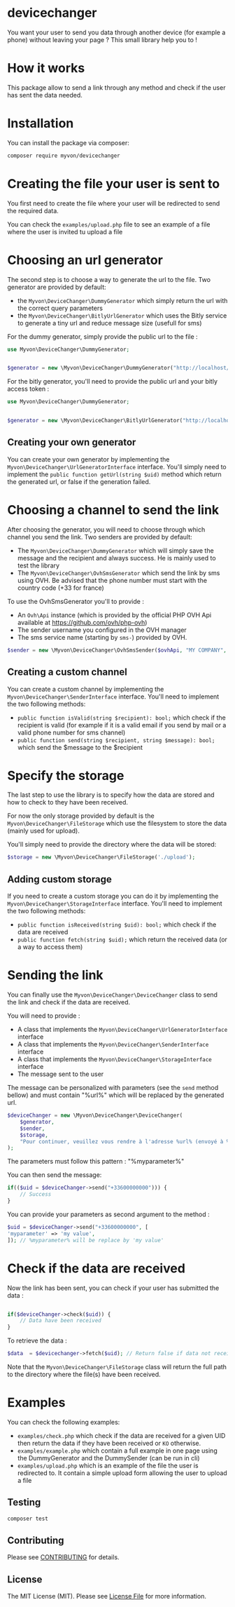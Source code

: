 # devicechanger

You want your user to send you data through another device (for example a phone) without leaving your page ? This small library help you to !

# How it works

This package allow to send a link through any method and check if the user has sent the data needed.

# Installation

You can install the package via composer:
```bash
composer require myvon/devicechanger
```

# Creating the file your user is sent to

You first need to create the file where your user will be redirected to send the required data.

You can check the `examples/upload.php` file to see an example of a file where the user is invited tu upload a file
# Choosing an url generator

The second step is to choose a way to generate the url to the file. Two generator are provided by default:  
- the `Myvon\DeviceChanger\DummyGenerator` which simply return the url with the correct query parameters
- the `Myvon\DeviceChanger\BitlyUrlGenerator` which uses the Bitly service to generate a tiny url and reduce message size (usefull for sms)

For the dummy generator, simply provide the public url to the file :
```php
use Myvon\DeviceChanger\DummyGenerator;


$generator = new \Myvon\DeviceChanger\DummyGenerator("http://localhost/upload.php");
```

For the bitly generator, you'll need to provide the public url and your bitly access token :
```php
use Myvon\DeviceChanger\DummyGenerator;


$generator = new \Myvon\DeviceChanger\BitlyUrlGenerator("http://localhost/upload.php", "myBitlyAccessToken");
```

## Creating your own generator

You can create your own generator by implementing the `Myvon\DeviceChanger\UrlGeneratorInterface` interface. 
You'll simply need to implement the `public function getUrl(string $uid)` method which return the generated url, or false if the generation failed.

# Choosing a channel to send the link

After choosing the generator, you will need to choose through which channel you send the link. Two senders are provided by default:  
- The `Myvon\DeviceChanger\DummyGenerator` which will simply save the message and the recipient and always success. He is mainly used to test the library
- The `Myvon\DeviceChanger\OvhSmsGenerator` which send the link by sms using OVH. Be advised that the phone number must start with the country code (+33 for france)

To use the OvhSmsGenerator you'll to provide : 
- An `Ovh\Api` instance (which is provided by the official PHP OVH Api available at https://github.com/ovh/php-ovh)
- The sender username you configured in the OVH manager
- The sms service name  (starting by `sms-`) provided by OVH. 

```php
$sender = new \Myvon\DeviceChanger\OvhSmsSender($ovhApi, "MY COMPANY", "sms-xxxxxx-1");
```

## Creating a custom channel
You can create a custom channel by implementing the `Myvon\DeviceChanger\SenderInterface` interface. 
You'll need to implement the two following methods:  
- `public function isValid(string $recipient): bool;` which check if the recipient is valid (for example if it is a valid email if you send by mail or a valid phone number for sms channel)
- `public function send(string $recipient, string $message): bool;` which send the $message to the $recipient

# Specify the storage

The last step to use the library is to specify how the data are stored and how to check to they have been received.

For now the only storage provided by default is the `Myvon\DeviceChanger\FileStorage` which use the filesystem to store the data (mainly used for upload).

You'll simply need to provide the directory where the data will be stored:  
```php
$storage = new \Myvon\DeviceChanger\FileStorage('./upload');
```

## Adding custom storage

If you need to create a custom storage you can do it by implementing the `Myvon\DeviceChanger\StorageInterface` interface.
You'll need to implement the two following methods:
- `public function isReceived(string $uid): bool;` which check if the data are received
- `public function fetch(string $uid);` which return the received data (or a way to access them)

# Sending the link

You can finally use the `Myvon\DeviceChanger\DeviceChanger` class to send the link and check if the data are received.

You will need to provide : 
- A class that implements the `Myvon\DeviceChanger\UrlGeneratorInterface` interface
- A class that implements the `Myvon\DeviceChanger\SenderInterface` interface
- A class that implements the `Myvon\DeviceChanger\StorageInterface` interface
- The message sent to the user

The message can be personalized with parameters (see the `send` method bellow) and must contain "%url%" which will be replaced by the generated url.

```php
$deviceChanger = new \Myvon\DeviceChanger\DeviceChanger(
    $generator,
    $sender,
    $storage,
    "Pour continuer, veuillez vous rendre à l'adresse %url% (envoyé à %phone%)"
);
```

The parameters must follow this pattern : "%myparameter%"

You can then send the message:  

```php
if(($uid = $deviceChanger->send("+33600000000"))) {
    // Success
}
```

You can provide your parameters as second argument to the method :

```php
$uid = $deviceChanger->send("+33600000000", [
'myparameter' => 'my value',
]); // %myparameter% will be replace by 'my value'
```

# Check if the data are received

Now the link has been sent, you can check if your user has submitted the data :

```php

if($deviceChanger->check($uid)) {
    // Data have been received
}
```

To retrieve the data :

```php
$data  = $devicechanger->fetch($uid); // Return false if data not received
``` 

Note that the `Myvon\DeviceChanger\FileStorage` class will return the full path to the directory where the file(s) have been received.

# Examples 

You can check the following examples:  
- `examples/check.php` which check if the data are received for a given UID then return the data if they have been received or `KO` otherwise.
- `examples/example.php` which contain a full example in one page using the DummyGenerator and the DummySender (can be run in cli)
- `examples/upload.php` which is an example of the file the user is redirected to. It contain a simple upload form allowing the user to upload a file

## Testing

```bash
composer test
```

## Contributing

Please see [CONTRIBUTING](CONTRIBUTING.md) for details.

## License

The MIT License (MIT). Please see [License File](LICENSE.md) for more information.
